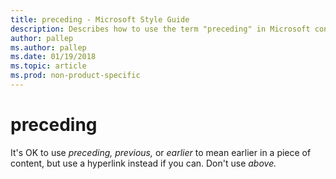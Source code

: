 ```yaml
---
title: preceding - Microsoft Style Guide
description: Describes how to use the term "preceding" in Microsoft content.
author: pallep
ms.author: pallep
ms.date: 01/19/2018
ms.topic: article
ms.prod: non-product-specific
---
```


# preceding

It's OK to use *preceding,* *previous,* or *earlier* to mean earlier in a piece of content, but use a hyperlink instead if you can. Don't use *above.* 
